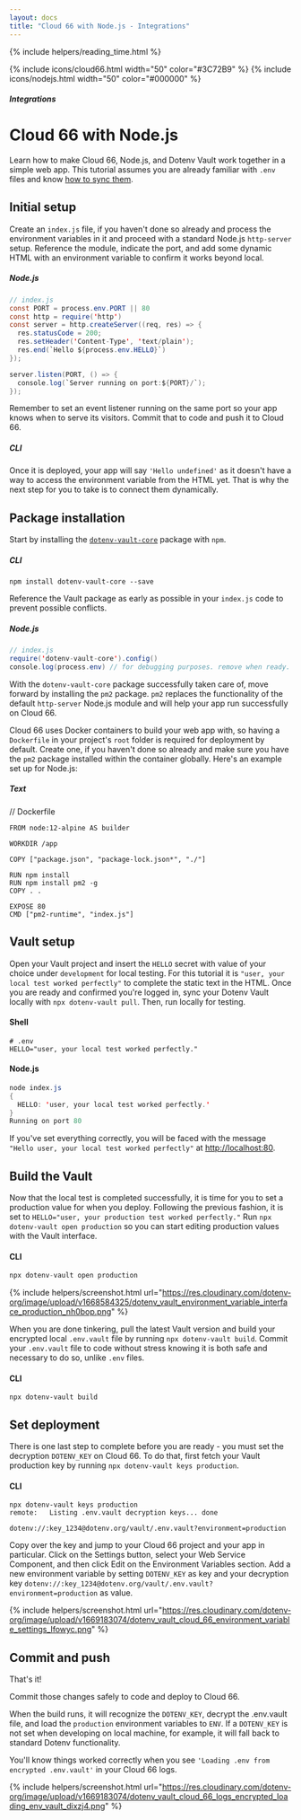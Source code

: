 ```yaml
---
layout: docs
title: "Cloud 66 with Node.js - Integrations"
---
```


{% include helpers/reading_time.html %}

{% include icons/cloud66.html width="50" color="#3C72B9" %}
{% include icons/nodejs.html width="50" color="#000000" %}

##### Integrations
# __Cloud 66 with Node.js__

Learn how to make Cloud 66, Node.js, and Dotenv Vault work together in a simple web app. This tutorial assumes you are already familiar with `.env` files and know [how to sync them](/docs/tutorials/sync).

## Initial setup
Create an `index.js` file, if you haven't done so already and process the environment variables in it and proceed with a standard Node.js `http-server` setup. Reference the module, indicate the port, and add some dynamic HTML with an environment variable to confirm it works beyond local.

##### Node.js
```Java
// index.js
const PORT = process.env.PORT || 80
const http = require('http')
const server = http.createServer((req, res) => {
  res.statusCode = 200;
  res.setHeader('Content-Type', 'text/plain');
  res.end(`Hello ${process.env.HELLO}`)
});

server.listen(PORT, () => {
  console.log(`Server running on port:${PORT}/`);
});
```
Remember to set an event listener running on the same port so your app knows when to serve its visitors. Commit that to code and push it to Cloud 66.

##### CLI
Once it is deployed, your app will say `'Hello undefined'` as it doesn't have a way to access the environment variable from the HTML yet. That is why the next step for you to take is to connect them dynamically.

## Package installation
Start by installing the [`dotenv-vault-core`](https://github.com/dotenv-org/dotenv-vault-core) package with `npm`.

##### CLI
```shell
npm install dotenv-vault-core --save
```

Reference the Vault package as early as possible in your `index.js` code to prevent possible conflicts.

##### Node.js
```Java
// index.js
require('dotenv-vault-core').config()
console.log(process.env) // for debugging purposes. remove when ready.
```

With the `dotenv-vault-core` package successfully taken care of, move forward by installing the `pm2` package. `pm2` replaces the functionality of the default `http-server` Node.js module and will help your app run successfully on Cloud 66.

Cloud 66 uses Docker containers to build your web app with, so having a `Dockerfile` in your project's `root` folder is required for deployment by default. Create one, if you haven't done so already and make sure you have the `pm2` package installed within the container globally. Here's an example set up for Node.js:

##### Text
// Dockerfile
```plain
FROM node:12-alpine AS builder

WORKDIR /app

COPY ["package.json", "package-lock.json*", "./"]

RUN npm install
RUN npm install pm2 -g
COPY . .

EXPOSE 80
CMD ["pm2-runtime", "index.js"]
```

## Vault setup
Open your Vault project and insert the `HELLO` secret with value of your choice under `development` for local testing. For this tutorial it is `"user, your local test worked perfectly"` to complete the static text in the HTML. Once you are ready and confirmed you're logged in, sync your Dotenv Vault locally with `npx dotenv-vault pull`. Then, run locally for testing.

#### Shell
```shell
# .env
HELLO="user, your local test worked perfectly."
```

#### Node.js
```Java
node index.js
{
  HELLO: 'user, your local test worked perfectly.'
}
Running on port 80
```

If you've set everything correctly, you will be faced with the message `"Hello user, your local test worked perfectly"` at [http://localhost:80](http://localhost:80).

## Build the Vault
Now that the local test is completed successfully, it is time for you to set a production value for when you deploy. Following the previous fashion, it is set to `HELLO="user, your production test worked perfectly."` Run `npx dotenv-vault open production` so you can start editing production values with the Vault interface.

#### CLI
```Java
npx dotenv-vault open production
```

{% include helpers/screenshot.html url="https://res.cloudinary.com/dotenv-org/image/upload/v1668584325/dotenv_vault_environment_variable_interface_production_nh0bop.png" %}

When you are done tinkering, pull the latest Vault version and build your encrypted local `.env.vault` file by running `npx dotenv-vault build`. Commit your `.env.vault` file to code without stress knowing it is both safe and necessary to do so, unlike `.env` files.

#### CLI
```shell
npx dotenv-vault build
```

## Set deployment

There is one last step to complete before you are ready - you must set the decryption `DOTENV_KEY` on Cloud 66. To do that, first fetch your Vault production key by running `npx dotenv-vault keys production`.

#### CLI
```shell
npx dotenv-vault keys production
remote:   Listing .env.vault decryption keys... done

dotenv://:key_1234@dotenv.org/vault/.env.vault?environment=production
```

Copy over the key and jump to your Cloud 66 project and your app in particular. Click on the Settings button, select your Web Service Component, and then click Edit on the Environment Variables section. Add a new environment variable by setting `DOTENV_KEY` as key and your decryption key `dotenv://:key_1234@dotenv.org/vault/.env.vault?environment=production` as value.

{% include helpers/screenshot.html url="https://res.cloudinary.com/dotenv-org/image/upload/v1669183074/dotenv_vault_cloud_66_environment_variable_settings_lfowyc.png" %}

## Commit and push

That's it!

Commit those changes safely to code and deploy to Cloud 66.

When the build runs, it will recognize the `DOTENV_KEY`, decrypt the .env.vault file, and load the `production` environment variables to `ENV`. If a `DOTENV_KEY` is not set when developing on local machine, for example, it will fall back to standard Dotenv functionality.

You'll know things worked correctly when you see `'Loading .env from encrypted .env.vault'` in your Cloud 66 logs.

{% include helpers/screenshot.html url="https://res.cloudinary.com/dotenv-org/image/upload/v1669183074/dotenv_vault_cloud_66_logs_encrypted_loading_env_vault_dixzj4.png" %}
